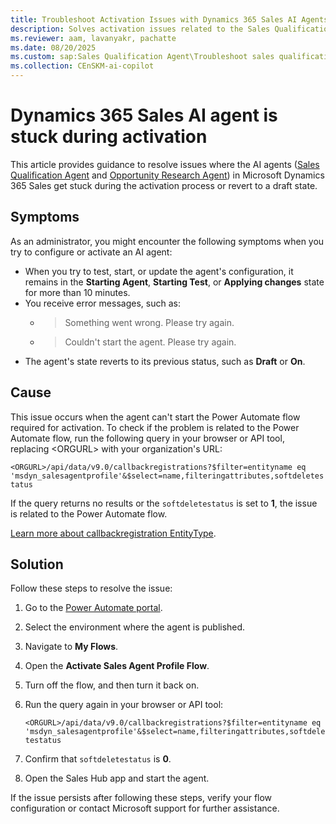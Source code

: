 ```yaml
---
title: Troubleshoot Activation Issues with Dynamics 365 Sales AI Agents
description: Solves activation issues related to the Sales Qualification Agent and Opportunity Research Agent in Microsoft Dynamics 365 Sales.
ms.reviewer: aam, lavanyakr, pachatte
ms.date: 08/20/2025
ms.custom: sap:Sales Qualification Agent\Troubleshoot sales qualification agent
ms.collection: CEnSKM-ai-copilot
---
```

# Dynamics 365 Sales AI agent is stuck during activation

This article provides guidance to resolve issues where the AI agents ([Sales Qualification Agent](/dynamics365/sales/sales-qualification-agent) and [Opportunity Research Agent](/dynamics365/sales/opportunity-research-agent)) in Microsoft Dynamics 365 Sales get stuck during the activation process or revert to a draft state.

## Symptoms

As an administrator, you might encounter the following symptoms when you try to configure or activate an AI agent:

- When you try to test, start, or update the agent's configuration, it remains in the **Starting Agent**, **Starting Test**, or **Applying changes** state for more than 10 minutes.
- You receive error messages, such as:
  - > Something went wrong. Please try again.
  - > Couldn't start the agent. Please try again.
- The agent's state reverts to its previous status, such as **Draft** or **On**.

## Cause

This issue occurs when the agent can't start the Power Automate flow required for activation. To check if the problem is related to the Power Automate flow, run the following query in your browser or API tool, replacing \<ORGURL> with your organization's URL:

`<ORGURL>/api/data/v9.0/callbackregistrations?$filter=entityname eq 'msdyn_salesagentprofile'&$select=name,filteringattributes,softdeletestatus`

If the query returns no results or the `softdeletestatus` is set to **1**, the issue is related to the Power Automate flow.

[Learn more about callbackregistration EntityType](/power-apps/developer/data-platform/webapi/reference/callbackregistration).

## Solution

Follow these steps to resolve the issue:

1. Go to the [Power Automate portal](https://make.powerautomate.com).
2. Select the environment where the agent is published.
3. Navigate to **My Flows**.
4. Open the **Activate Sales Agent Profile Flow**.
5. Turn off the flow, and then turn it back on.
6. Run the query again in your browser or API tool:

   `<ORGURL>/api/data/v9.0/callbackregistrations?$filter=entityname eq 'msdyn_salesagentprofile'&$select=name,filteringattributes,softdeletestatus`

7. Confirm that `softdeletestatus` is **0**.
8. Open the Sales Hub app and start the agent.

If the issue persists after following these steps, verify your flow configuration or contact Microsoft support for further assistance.
